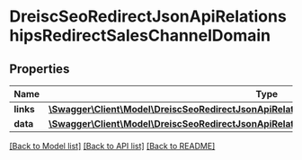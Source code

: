 # DreiscSeoRedirectJsonApiRelationshipsRedirectSalesChannelDomain

## Properties
Name | Type | Description | Notes
------------ | ------------- | ------------- | -------------
**links** | [**\Swagger\Client\Model\DreiscSeoRedirectJsonApiRelationshipsRedirectSalesChannelDomainLinks**](DreiscSeoRedirectJsonApiRelationshipsRedirectSalesChannelDomainLinks.md) |  | [optional] 
**data** | [**\Swagger\Client\Model\DreiscSeoRedirectJsonApiRelationshipsRedirectSalesChannelDomainData**](DreiscSeoRedirectJsonApiRelationshipsRedirectSalesChannelDomainData.md) |  | [optional] 

[[Back to Model list]](../../README.md#documentation-for-models) [[Back to API list]](../../README.md#documentation-for-api-endpoints) [[Back to README]](../../README.md)


